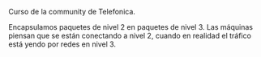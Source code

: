 Curso de la community de Telefonica.

Encapsulamos paquetes de nivel 2 en paquetes de nivel 3.
Las máquinas piensan que se están conectando a nivel 2, cuando en realidad el tráfico está yendo por redes en nivel 3.

